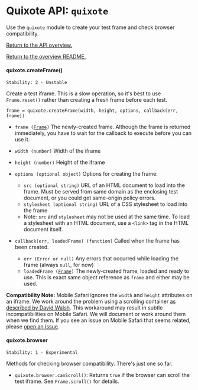 # Quixote API: `quixote`

Use the `quixote` module to create your test frame and check browser compatibility.

[Return to the API overview.](api.md)

[Return to the overview README.](../README.md)


#### quixote.createFrame()

```
Stability: 2 - Unstable
```

Create a test iframe. This is a slow operation, so it's best to use `Frame.reset()` rather than creating a fresh frame before each test.

`frame = quixote.createFrame(width, height, options, callback(err, frame))`

* `frame (`[`Frame`](Frame.md)`)` The newly-created frame. Although the frame is returned immediately, you have to wait for the callback to execute before you can use it.

* `width (number)` Width of the iframe

* `height (number)` Height of the iframe

* `options (optional object)` Options for creating the frame:
  * `src (optional string)` URL of an HTML document to load into the frame. Must be served from same domain as the enclosing test document, or you could get same-origin policy errors.
  * `stylesheet (optional string)` URL of a CSS stylesheet to load into the frame
  * Note: `src` and `stylesheet` may not be used at the same time. To load a stylesheet with an HTML document, use a `<link>` tag in the HTML document itself.
  
* `callback(err, loadedFrame) (function)` Called when the frame has been created. 
  * `err (Error or null)` Any errors that occurred while loading the frame (always `null`, for now)
  * `loadedFrame (`[`Frame`](Frame.md)`)` The newly-created frame, loaded and ready to use. This is exact same object reference as `frame` and either may be used.  

**Compatibility Note:** Mobile Safari ignores the `width` and `height` attributes on an iframe. We work around the problem using a scrolling container [as described by David Walsh](http://davidwalsh.name/scroll-iframes-ios). This workaround may result in subtle incompatibilities on Mobile Safari. We will document or work around them when we find them. If you see an issue on Mobile Safari that seems related, please [open an issue](https://github.com/jamesshore/quixote/issues).

#### quixote.browser

```
Stability: 1 - Experimental
```

Methods for checking browser compatibility. There's just one so far.

* `quixote.browser.canScroll()`: Returns `true` if the browser can scroll the test iframe. See `Frame.scroll()` for details.

